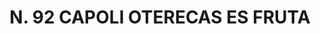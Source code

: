 ---
title: "N. 92 CAPOLI OTERECAS ES FRUTA"
plant-name: "N. 92"
plant-number: "092"
plant-xml: "/assets/xml/plant092.xml"
plant-img1: "/assets/img/plant092_verso.jpg"
plant-img2: "/assets/img/plant092.jpg"
plant-title: "N. 92 CAPOLI OTERECAS ES FRUTA"
plant-taxon-link: ""
plant-taxon-content: ""
layout: single-xml
---